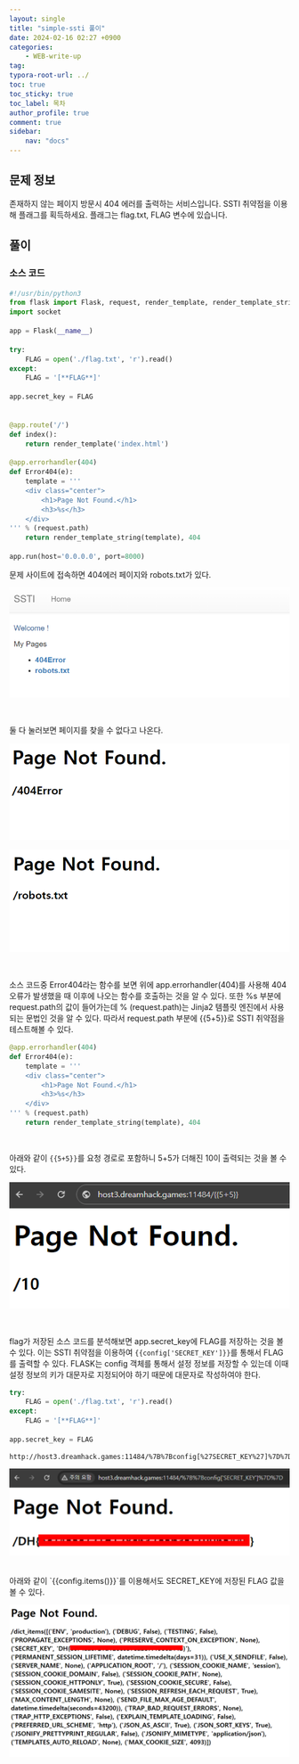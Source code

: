 ```yaml
---
layout: single
title: "simple-ssti 풀이"
date: 2024-02-16 02:27 +0900
categories: 
    - WEB-write-up
tag:
typora-root-url: ../
toc: true
toc_sticky: true
toc_label: 목차
author_profile: true
comment: true
sidebar:
    nav: "docs"
---
```


## 문제 정보

존재하지 않는 페이지 방문시 404 에러를 출력하는 서비스입니다.
SSTI 취약점을 이용해 플래그를 획득하세요. 플래그는 flag.txt, FLAG 변수에 있습니다.



## 풀이 

### 소스 코드

```python
#!/usr/bin/python3
from flask import Flask, request, render_template, render_template_string, make_response, redirect, url_for
import socket

app = Flask(__name__)

try:
    FLAG = open('./flag.txt', 'r').read()
except:
    FLAG = '[**FLAG**]'

app.secret_key = FLAG


@app.route('/')
def index():
    return render_template('index.html')

@app.errorhandler(404)
def Error404(e):
    template = '''
    <div class="center">
        <h1>Page Not Found.</h1>
        <h3>%s</h3>
    </div>
''' % (request.path)
    return render_template_string(template), 404

app.run(host='0.0.0.0', port=8000)


```



문제 사이트에 접속하면 404에러 페이지와 robots.txt가 있다.

![image-20240216022758499](/images/2024-02-16-simple-ssti/image-20240216022758499.png)

<br>

둘 다 눌러보면 페이지를 찾을 수 없다고 나온다.

![image-20240216023035125](/images/2024-02-16-simple-ssti/image-20240216023035125.png)


![image-20240216023046888](/images/2024-02-16-simple-ssti/image-20240216023046888.png)

<br>

소스 코드중 Error404라는 함수를 보면 위에 app.errorhandler(404)를 사용해 404 오류가 발생했을 때 이후에 나오는 함수를 호출하는 것을 알 수 있다. 또한 %s 부분에 request.path의 값이 들어가는데 % (request.path)는 Jinja2 템플릿 엔진에서 사용되는 문법인 것을 알 수 있다. 따라서 request.path 부분에 {{5+5}}로 SSTI 취약점을 테스트해볼 수 있다.

```python
@app.errorhandler(404)
def Error404(e):
    template = '''
    <div class="center">
        <h1>Page Not Found.</h1>
        <h3>%s</h3>
    </div>
''' % (request.path)
    return render_template_string(template), 404
```

<br>

아래와 같이 `{{5+5}}`를 요청 경로로 포함하니 5+5가 더해진 10이 출력되는 것을 볼 수 있다.

![image-20240216023810911](/images/2024-02-16-simple-ssti/image-20240216023810911.png)

<br>

flag가 저장된 소스 코드를 분석해보면 app.secret_key에 FLAG를 저장하는 것을 볼 수 있다. 이는 SSTI 취약점을 이용하여 `{{config['SECRET_KEY']}}`를 통해서 FLAG를 출력할 수 있다.  FLASK는 config 객체를 통해서 설정 정보를 저장할 수 있는데 이때 설정 정보의 키가 대문자로 지정되어야 하기 때문에 대문자로 작성하여야 한다.

```python
try:
    FLAG = open('./flag.txt', 'r').read()
except:
    FLAG = '[**FLAG**]'

app.secret_key = FLAG
```



```text
http://host3.dreamhack.games:11484/%7B%7Bconfig[%27SECRET_KEY%27]%7D%7D
```

![image-20240216024753401](/images/2024-02-16-simple-ssti/image-20240216024753401.png)

<br>
아래와 같이 `{{config.items()}}`를 이용해서도 SECRET_KEY에 저장된 FLAG 값을 볼 수 있다.

![image-20240216024923316](/images/2024-02-16-simple-ssti/image-20240216024923316.png)